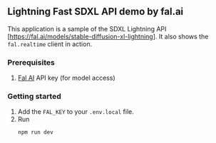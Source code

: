 ## Lightning Fast SDXL API demo by fal.ai

This application is a sample of the SDXL Lightning API [https://fal.ai/models/stable-diffusion-xl-lightning]. It also shows the `fal.realtime` client in action.

### Prerequisites

1. [Fal AI](https://fal.ai/) API key (for model access)

### Getting started

1. Add the `FAL_KEY` to your `.env.local` file.
2. Run
    ```sh
    npm run dev
    ```
